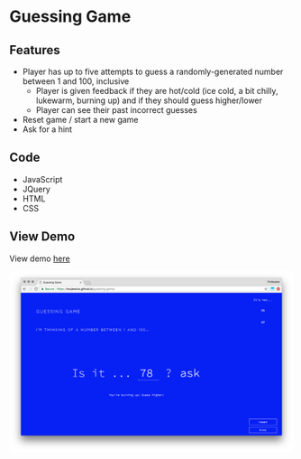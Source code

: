 # Guessing Game

## Features
- Player has up to five attempts to guess a randomly-generated number between 1 and 100, inclusive
    - Player is given feedback if they are hot/cold (ice cold, a bit chilly, lukewarm, burning up) and if they should guess higher/lower
    - Player can see their past incorrect guesses
- Reset game / start a new game
- Ask for a hint

## Code
- JavaScript
- JQuery
- HTML
- CSS

## View Demo
View demo [here](https://hsujessica.github.com/guessing-game)

![screenshot](screenshot.png)